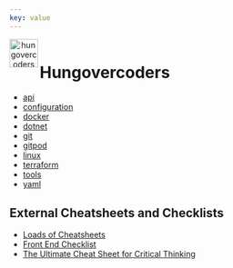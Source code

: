 ```yaml
---
key: value
---
```


<header class="site-header">
  <a href="https://blog.hungovercoders.com"><img alt="hungovercoders" src="assets/logo3.ico"
    width=50px align="left"></a>
</header>

# Hungovercoders

- [api](./api/api.md)
- [configuration](./configuration/configuration.md)
- [docker](./Docker/docker.md)
- [dotnet](./dotnet/dotnet.md)
- [git](./Git/git.md)
- [gitpod](./gitpod/gitpod.md)
- [linux](./linux/linux.md)
- [terraform](./terraform/terraform.md)
- [tools](./tools/tools.md)
- [yaml](./yaml/yaml.md)


## External Cheatsheets and Checklists

- [Loads of Cheatsheets](https://github.com/rstacruz/cheatsheets)
- [Front End Checklist](https://github.com/thedaviddias/Front-End-Checklist)
- [The Ultimate Cheat Sheet for Critical Thinking](https://globaldigitalcitizen.org/ultimate-critical-thinking-cheat-sheet)

